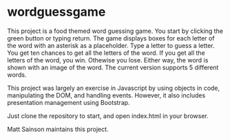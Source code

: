 # wordguessgame

This project is a food themed word guessing game. You start by clicking the green button or typing return.
The game displays boxes for each letter of the word with an asterisk as a placeholder.
Type a letter to guess a letter. You get ten chances to get all the letters of the word.
If you get all the letters of the word, you win. Othewise you lose. Either way, the word is shown with an image of the word.
The current version supports 5 different words.

This project was largely an exercise in Javascript by using objects in code, manipulating the DOM, and handling events.
However, it also includes presentation management using Bootstrap.

Just clone the repository to start, and open index.html in your browser.

Matt Sainson maintains this project.